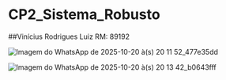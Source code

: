 # CP2_Sistema_Robusto

##Vinícius Rodrigues Luiz RM: 89192

![Imagem do WhatsApp de 2025-10-20 à(s) 20 11 52_477e35dd](https://github.com/user-attachments/assets/c3ddf019-f5dc-43c8-9bee-eff7ca1a5dfb)

![Imagem do WhatsApp de 2025-10-20 à(s) 20 13 42_b0643fff](https://github.com/user-attachments/assets/254eaf3b-16f5-437a-b5ac-16483ae5213e)

